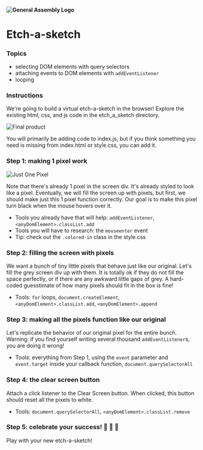 #### ![General Assembly Logo](http://i.imgur.com/ke8USTq.png) 
# Etch-a-sketch
### Topics
- selecting DOM elements with query selectors
- attaching events to DOM elements with `addEventListener`
- looping

### Instructions
We're going to build a virtual etch-a-sketch in the browser! Explore the existing html, css, and js code in the etch_a_sketch directory.

![Final product](assets/sketch-finished-product.gif)

You will primarily be adding code to index.js, but if you think something you need is missing from index.html or style.css, you can add it.

### Step 1: making 1 pixel work

![Just One Pixel](assets/one-pixel.gif)

Note that there's already 1 pixel in the screen div. It's already styled to look like a pixel. Eventually, we will fill the screen up with pixels, but first, we should make just this 1 pixel function correctly. Our goal is to make this pixel turn black when the mouse hovers over it. 
- Tools you already have that will help: `addEventListener`, `<anyDomElement>.classList.add`
- Tools you will have to research: the `mouseenter` event
- Tip: check out the `.colored-in` class in the style.css

### Step 2: filling the screen with pixels
We want a bunch of tiny little pixels that behave just like our original. Let's fill the grey screen div up with them. It is totally ok if they do not fill the space perfectly, or if there are any awkward little gaps of grey. A hard-coded guesstimate of how many pixels should fit in the box is fine!
- Tools: `for` loops, `document.createElement`, `<anyDomElement>.classList.add`, `<anyDomElement>.append`

### Step 3: making all the pixels function like our original
Let's replicate the behavior of our original pixel for the entire bunch. Warning: if you find yourself writing several thousand `addEventListener`s, you are doing it wrong!
- Tools: everything from Step 1, using the `event` parameter and `event.target` inside your callback function, `document.querySelectorAll`

### Step 4: the clear screen button
Attach a click listener to the Clear Screen button. When clicked, this button should reset all the pixels to white.
- Tools: `document.querySelectorAll`, `<anyDomElement>.classList.remove`

### Step 5: celebrate your success! :cake: :tada: :gift:
Play with your new etch-a-sketch!

